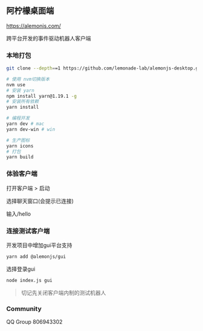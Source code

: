 ## 阿柠檬桌面端

https://alemonjs.com/

跨平台开发的事件驱动机器人客户端

### 本地打包

```sh
git clone --depth==1 https://github.com/lemonade-lab/alemonjs-desktop.git
```

```sh
# 使用 nvm切换版本
nvm use
# 安装 yarn
npm install yarn@1.19.1 -g
# 安装所有依赖
yarn install
```

```sh
# 编程开发
yarn dev # mac
yarn dev-win # win
```

```sh
# 生产图标
yarn icons
# 打包
yarn build
```

### 体验客户端

打开客户端 > 启动

选择聊天窗口(会提示已连接)

输入/hello

### 连接测试客户端

开发项目中增加gui平台支持

```sh
yarn add @alemonjs/gui
```

选择登录gui

```sh
node index.js gui
```

> 切记先关闭客户端内制的测试机器人

### Community

QQ Group 806943302
